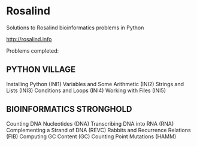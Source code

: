 Rosalind
========

Solutions to Rosalind bioinformatics problems in Python

http://rosalind.info

Problems completed:

PYTHON VILLAGE
------
Installing Python (INI1)
Variables and Some Arithmetic (INI2)
Strings and Lists (INI3)
Conditions and Loops (INI4)
Working with Files (INI5)

BIOINFORMATICS STRONGHOLD
------
Counting DNA Nucleotides (DNA)
Transcribing DNA into RNA (RNA)
Complementing a Strand of DNA (REVC)
Rabbits and Recurrence Relations (FIB)
Computing GC Content (GC)
Counting Point Mutations (HAMM)
